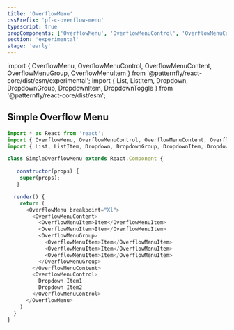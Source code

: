 ```yaml
---
title: 'OverflowMenu'
cssPrefix: 'pf-c-overflow-menu'
typescript: true
propComponents: ['OverflowMenu', 'OverflowMenuControl', 'OverflowMenuContent']
section: 'experimental'
stage: 'early'
---
```


import { OverflowMenu, OverflowMenuControl, OverflowMenuContent, OverflowMenuGroup, OverflowMenuItem } from '@patternfly/react-core/dist/esm/experimental';
import { List, ListItem, Dropdown, DropdownGroup, DropdownItem, DropdownToggle } from '@patternfly/react-core/dist/esm';

## Simple Overflow Menu
```js
import * as React from 'react';
import { OverflowMenu, OverflowMenuControl, OverflowMenuContent, OverflowMenuGroup, OverflowMenuItem } from '@patternfly/react-core/dist/esm/experimental';
import { List, ListItem, Dropdown, DropdownGroup, DropdownItem, DropdownToggle } from '@patternfly/react-core/dist/esm';

class SimpleOverflowMenu extends React.Component {

   constructor(props) {
    super(props);
   }

  render() {
    return (
      <OverflowMenu breakpoint="Xl">
        <OverflowMenuContent>
          <OverflowMenuItem>Item</OverflowMenuItem>
          <OverflowMenuItem>Item</OverflowMenuItem>
          <OverflowMenuGroup>
            <OverflowMenuItem>Item</OverflowMenuItem>
            <OverflowMenuItem>Item</OverflowMenuItem>
            <OverflowMenuItem>Item</OverflowMenuItem>
          </OverflowMenuGroup>
        </OverflowMenuContent>
        <OverflowMenuControl>
          Dropdown Item1
          Dropdown Item2
        </OverflowMenuControl>
      </OverflowMenu>
    )
  }
}
```
